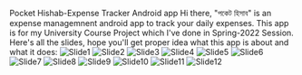 
Pocket Hishab-Expense Tracker Android app 
Hi there,
"পকেট হিসাব" is an expense managemnent android app to track your daily expenses.
This app is for my University Course Project which I've done in Spring-2022 Session.
Here's all the slides, hope you'll get proper idea what this app is about and what it does:
![Slide1](https://user-images.githubusercontent.com/76777358/228824424-37e1258b-0b3c-4423-991d-2b68e858b211.PNG)
![Slide2](https://user-images.githubusercontent.com/76777358/228824459-f885013a-43d5-4161-8bb5-0c26adb016ea.PNG)
![Slide3](https://user-images.githubusercontent.com/76777358/228824517-c7636e33-b7ce-417a-b1ca-39ac88fbc72f.PNG)
![Slide4](https://user-images.githubusercontent.com/76777358/228824529-3de40912-e36d-48d9-b6b7-21e2119866bf.PNG)
![Slide5](https://user-images.githubusercontent.com/76777358/228824534-4d2b7349-3728-481d-9bd8-fa8387b0f582.PNG)
![Slide6](https://user-images.githubusercontent.com/76777358/228824535-f682ef8b-caf8-428f-98e6-037a2556ce08.PNG)
![Slide7](https://user-images.githubusercontent.com/76777358/228824538-c00efb6d-0410-4498-a258-c545d6999e44.PNG)
![Slide8](https://user-images.githubusercontent.com/76777358/228824542-2e55316d-b8c2-4892-a768-38d6cf7b1e6b.PNG)
![Slide9](https://user-images.githubusercontent.com/76777358/228824546-15747e65-7749-44fe-b00f-60c90c7ad436.PNG)
![Slide10](https://user-images.githubusercontent.com/76777358/228824549-dd2dc01d-0098-452c-9745-4218bab87a9b.PNG)
![Slide11](https://user-images.githubusercontent.com/76777358/228824555-59993d88-d60b-49ab-8ccc-57378d07143a.PNG)
![Slide12](https://user-images.githubusercontent.com/76777358/228824558-f95581bf-9cde-4213-8ce0-656774abf220.PNG)
